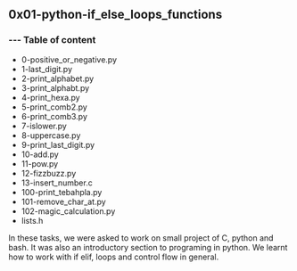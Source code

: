 ## 0x01-python-if_else_loops_functions
### --- Table of content

* 0-positive_or_negative.py
* 1-last_digit.py   
* 2-print_alphabet.py 
* 3-print_alphabt.py
* 4-print_hexa.py
* 5-print_comb2.py
* 6-print_comb3.py
* 7-islower.py
* 8-uppercase.py
* 9-print_last_digit.py
* 10-add.py                  
* 11-pow.py
* 12-fizzbuzz.py 
* 13-insert_number.c  
* 100-print_tebahpla.py         
* 101-remove_char_at.py
* 102-magic_calculation.py     
* lists.h 

In these tasks, we were asked to work on small project of C, python and bash. It was also an introductory section to programing in python. We learnt how to work with if elif, loops and control flow in general. 
